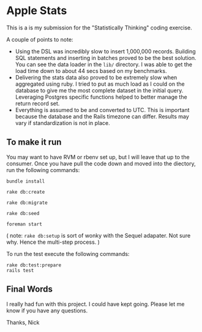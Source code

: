 # Apple Stats

This is a is my submission for the "Statistically Thinking" coding exercise.

A couple of points to note:

* Using the DSL was incredibly slow to insert 1,000,000 records. Building SQL statements and inserting in batches proved to be the best solution. You can see the data loader in the `lib/` directory. I was able to get the load time down to about 44 secs based on my benchmarks.
* Delivering the stats data also proved to be extremely slow when aggregated using ruby. I tried to put as much load as I could on the database to give me the most complete dataset in the initial query. Leveraging Postgres specific functions helped to better manage the return record set.
* Everything is assumed to be and converted to UTC. This is important because the database and the Rails timezone can differ. Results may vary if standardization is not in place.

## To make it run

You may want to have RVM or rbenv set up, but I will leave that up to the consumer. Once you have pull the code down and moved into the diectory, run the following commands:

```
bundle install

rake db:create

rake db:migrate

rake db:seed

foreman start
```
( note: `rake db:setup` is sort of wonky with the Sequel adapater. Not sure why. Hence the multi-step process. )

To run the test execute the following commands:

```
rake db:test:prepare
rails test
```

## Final Words

I really had fun with this project. I could have kept going. Please let me know if you have any questions.

Thanks,
Nick
